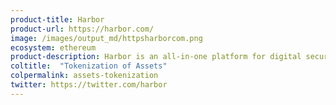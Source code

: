 ```yaml
---
product-title: Harbor
product-url: https://harbor.com/
image: /images/output_md/httpsharborcom.png
ecosystem: ethereum
product-description: Harbor is an all-in-one platform for digital securities such as funds, private equity, and commercial real estate.
coltitle:  "Tokenization of Assets"
colpermalink: assets-tokenization
twitter: https://twitter.com/harbor
---
```

